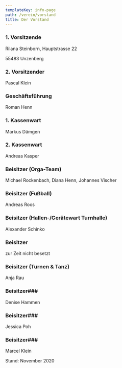 ```yaml
---
templateKey: info-page
path: /verein/vorstand
title: Der Vorstand
---
```

### 1. Vorsitzende

Rilana Steinborn, Hauptstrasse 22 

55483 Unzenberg

### 2. Vorsitzender

Pascal Klein

### Geschäftsführung

Roman Henn

### 1. Kassenwart

Markus Dämgen

### 2. Kassenwart

Andreas Kasper

### Beisitzer (Orga-Team)

Michael Rockenbach, Diana Henn, Johannes Vischer

### Beisitzer (Fußball)

Andreas Roos

### Beisitzer (Hallen-/Gerätewart Turnhalle)

Alexander Schinko

### Beisitzer

zur Zeit nicht besetzt

### Beisitzer (Turnen & Tanz)

Anja Rau

### Beisitzer###

Denise Hammen

### Beisitzer###

Jessica Poh

### Beisitzer###

Marcel Klein

Stand: November 2020